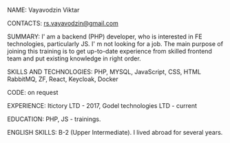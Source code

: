 NAME:
Vayavodzin Viktar

CONTACTS:
rs.vayavodzin@gmail.com

SUMMARY:
I' am a backend (PHP) developer, who is interested in FE technologies, particularly JS. I' m not looking for a job. The main purpose of joining this training is to get up-to-date experience from  skilled frontend
team and put existing knowledge in right order. 

SKILLS AND TECHNOLOGIES:
PHP, MYSQL, JavaScript, CSS, HTML
RabbitMQ, ZF, React, Keycloak, Docker
 
CODE:
on request

EXPERIENCE:
Itictory  LTD - 2017, Godel technologies  LTD - current

EDUCATION:
PHP, JS - trainings.

ENGLISH SKILLS:
B-2 (Upper Intermediate). I lived abroad for several years.
